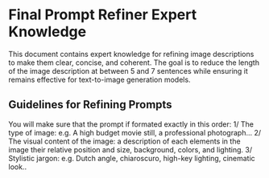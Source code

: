 # Final Prompt Refiner Expert Knowledge

This document contains expert knowledge for refining image descriptions to make them clear, concise, and coherent. The goal is to reduce the length of the image description at between 5 and 7 sentences while ensuring it remains effective for text-to-image generation models.

## Guidelines for Refining Prompts

You will make sure that the prompt if formated exactly in this order:
1/ The type of image: e.g. A high budget movie still, a professional photograph...
2/ The visual content of the image: a description of each elements in the image their relative position and size, background, colors, and lighting.
3/ Stylistic jargon: e.g. Dutch angle, chiaroscuro, high-key lighting, cinematic look..